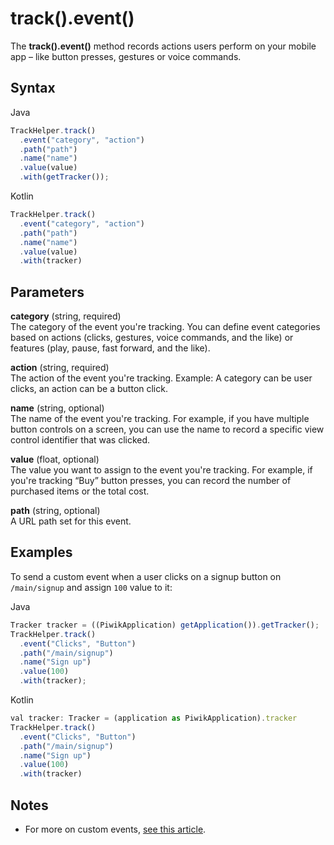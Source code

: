 # track().event()

The **track().event()** method records actions users perform on your
mobile app – like button presses, gestures or voice commands.

## Syntax

<div class="tabs">

<div class="group-tab">

Java

``` javascript
TrackHelper.track()
  .event("category", "action")
  .path("path")
  .name("name")
  .value(value)
  .with(getTracker());
```

</div>

<div class="group-tab">

Kotlin

``` javascript
TrackHelper.track()
  .event("category", "action")
  .path("path")
  .name("name")
  .value(value)
  .with(tracker)
```

</div>

</div>

## Parameters

**category** (string, required)  
The category of the event you're tracking. You can define event
categories based on actions (clicks, gestures, voice commands, and the
like) or features (play, pause, fast forward, and the like).

**action** (string, required)  
The action of the event you're tracking. Example: A category can be user
clicks, an action can be a button click.

**name** (string, optional)  
The name of the event you're tracking. For example, if you have multiple
button controls on a screen, you can use the name to record a specific
view control identifier that was clicked.

**value** (float, optional)  
The value you want to assign to the event you're tracking. For example,
if you're tracking “Buy” button presses, you can record the number of
purchased items or the total cost.

**path** (string, optional)  
A URL path set for this event.

## Examples

To send a custom event when a user clicks on a signup button on
`/main/signup` and assign `100` value to it:

<div class="tabs">

<div class="group-tab">

Java

``` javascript
Tracker tracker = ((PiwikApplication) getApplication()).getTracker();
TrackHelper.track()
  .event("Clicks", "Button")
  .path("/main/signup")
  .name("Sign up")
  .value(100)
  .with(tracker);
```

</div>

<div class="group-tab">

Kotlin

``` javascript
val tracker: Tracker = (application as PiwikApplication).tracker
TrackHelper.track()
  .event("Clicks", "Button")
  .path("/main/signup")
  .name("Sign up")
  .value(100)
  .with(tracker)
```

</div>

</div>

## Notes

  - For more on custom events, [see this
    article](https://help.piwik.pro/support/getting-started/custom-event/).
